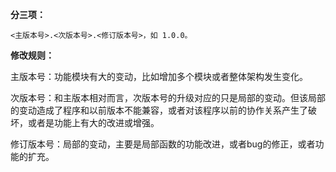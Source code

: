 **分三项：**

`<主版本号>.<次版本号>.<修订版本号>，如 1.0.0。`

**修改规则：**

主版本号：功能模块有大的变动，比如增加多个模块或者整体架构发生变化。

次版本号：和主版本相对而言，次版本号的升级对应的只是局部的变动。但该局部的变动造成了程序和以前版本不能兼容，或者对该程序以前的协作关系产生了破坏，或者是功能上有大的改进或增强。

修订版本号：局部的变动，主要是局部函数的功能改进，或者bug的修正，或者功能的扩充。
